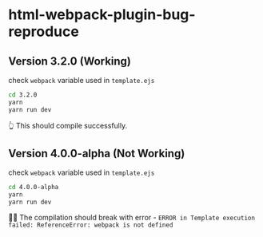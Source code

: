 # html-webpack-plugin-bug-reproduce

## Version 3.2.0 (Working)

check `webpack` variable used in `template.ejs`

```sh
cd 3.2.0
yarn
yarn run dev
```

👆 This should compile successfully.

## Version 4.0.0-alpha (Not Working)

check `webpack` variable used in `template.ejs`

```sh
cd 4.0.0-alpha
yarn
yarn run dev
```

🤷‍♂️ The compilation should break with error - `ERROR in Template execution failed: ReferenceError: webpack is not defined`

